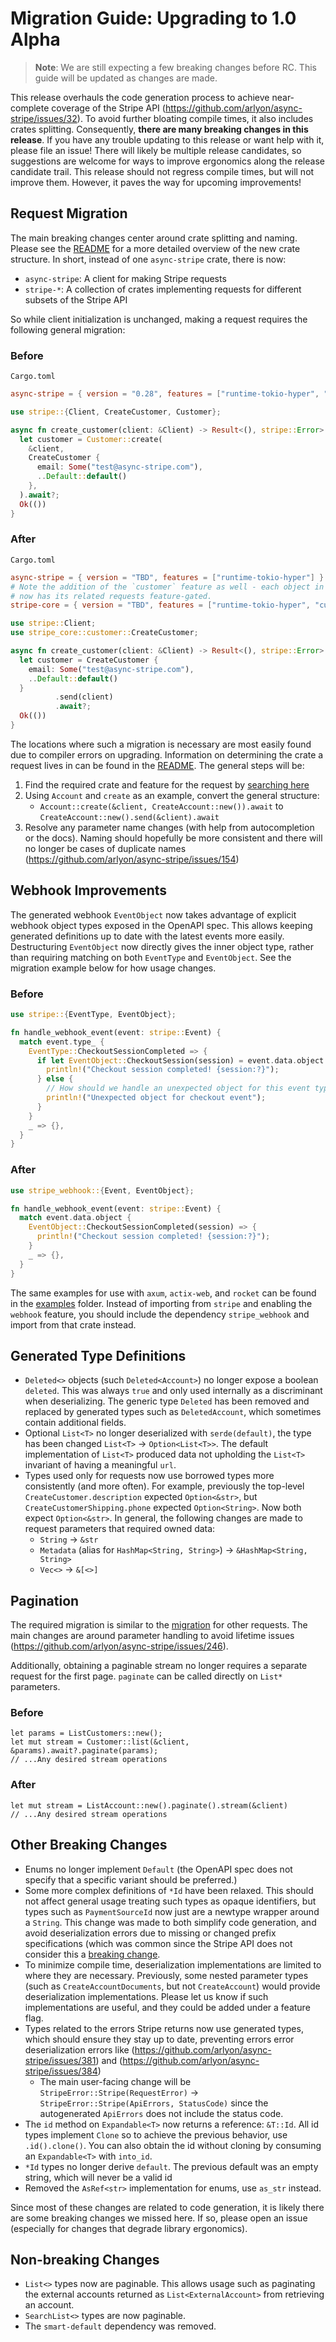 # Migration Guide: Upgrading to 1.0 Alpha

> **Note**: We are still expecting a few breaking changes before RC. This guide will be updated as changes are made.

This release overhauls the code generation process to achieve near-complete coverage of the Stripe API 
(https://github.com/arlyon/async-stripe/issues/32). To avoid further bloating compile times, it also includes
crates splitting. Consequently, __there are many breaking changes in this release__. If you have any trouble updating to this release or want help with it, please file an issue! There
will likely be multiple release candidates, so suggestions are welcome for ways to improve ergonomics along the release candidate trail. This release
should not regress compile times, but will not improve them. However, it paves the way for upcoming improvements!

## Request Migration
The main breaking changes center around crate splitting and naming. Please see the [README](README.md#modular-crate-structure) for a
more detailed overview of the new crate structure. In short, instead of one `async-stripe` crate, there is now:
- `async-stripe`: A client for making Stripe requests
- `stripe-*`: A collection of crates implementing requests for different subsets of the Stripe API

So while client initialization is unchanged, making a request requires the following general migration:

### Before
`Cargo.toml`
```toml
async-stripe = { version = "0.28", features = ["runtime-tokio-hyper", "core"] }
```

```rust
use stripe::{Client, CreateCustomer, Customer};

async fn create_customer(client: &Client) -> Result<(), stripe::Error> {
  let customer = Customer::create(
    &client,
    CreateCustomer {
      email: Some("test@async-stripe.com"),
      ..Default::default()
    },
  ).await?;
  Ok(())
}
```

### After
`Cargo.toml`
```toml
async-stripe = { version = "TBD", features = ["runtime-tokio-hyper"] }
# Note the addition of the `customer` feature as well - each object in the Stripe API
# now has its related requests feature-gated.
stripe-core = { version = "TBD", features = ["runtime-tokio-hyper", "customer"] }
```

```rust
use stripe::Client;
use stripe_core::customer::CreateCustomer;

async fn create_customer(client: &Client) -> Result<(), stripe::Error> {
  let customer = CreateCustomer {
    email: Some("test@async-stripe.com"),
    ..Default::default()
  }
          .send(client)
          .await?;
  Ok(())
}
```

The locations where such a migration is necessary are most easily found due to compiler errors on upgrading. Information
on determining the crate a request lives in can be found in the [README](README.md#stripe-request-crates). The 
general steps will be:
1. Find the required crate and feature for the request by [searching here](crate_info.md)
2. Using `Account` and `create` as an example, convert the general structure:
   - `Account::create(&client, CreateAccount::new()).await` to `CreateAccount::new().send(&client).await`
3. Resolve any parameter name changes (with help from autocompletion or the docs). Naming should hopefully be more
consistent and there will no longer be cases of duplicate names (https://github.com/arlyon/async-stripe/issues/154)


## Webhook Improvements
The generated webhook `EventObject` now takes advantage of explicit webhook object types
exposed in the OpenAPI spec. This allows keeping generated definitions up to date with the latest
events more easily. Destructuring `EventObject` now directly gives the inner object type, rather
than requiring matching on both `EventType` and `EventObject`. See the migration example below for how
usage changes.

### Before
```rust
use stripe::{EventType, EventObject};

fn handle_webhook_event(event: stripe::Event) {
  match event.type_ {
    EventType::CheckoutSessionCompleted => {
      if let EventObject::CheckoutSession(session) = event.data.object {
        println!("Checkout session completed! {session:?}");
      } else {
        // How should we handle an unexpected object for this event type?
        println!("Unexpected object for checkout event");
      }
    }
    _ => {},
  } 
}
```

### After
```rust
use stripe_webhook::{Event, EventObject};

fn handle_webhook_event(event: stripe::Event) {
  match event.data.object {
    EventObject::CheckoutSessionCompleted(session) => { 
      println!("Checkout session completed! {session:?}");
    }
    _ => {},
  }
}

```
The same examples for use with `axum`, `actix-web`, and `rocket` can be found in the [examples](/examples) folder.
Instead of importing from `stripe` and enabling the `webhook` feature, you should include the dependency 
`stripe_webhook` and import from that crate instead.

## Generated Type Definitions
- `Deleted<>` objects (such `Deleted<Account>`) no longer expose a boolean `deleted`. This was always `true` and only
used internally as a discriminant when deserializing. The generic type `Deleted` has been removed and replaced by 
generated types such as `DeletedAccount`, which sometimes contain additional fields.
- Optional `List<T>` no longer deserialized with `serde(default)`, the type has been changed `List<T>` -> `Option<List<T>>`. The default
implementation of `List<T>` produced data not upholding the `List<T>` invariant of having a meaningful `url`.
- Types used only for requests now use borrowed types more consistently (and more often). For example, previously the top-level
`CreateCustomer.description` expected `Option<&str>`, but `CreateCustomerShipping.phone` expected `Option<String>`. Now
both expect `Option<&str>`. In general, the following changes are made to request parameters that required owned data:
  - `String` -> `&str`
  - `Metadata` (alias for `HashMap<String, String>`) -> `&HashMap<String, String>`
  - `Vec<>` -> `&[<>]`

## Pagination
The required migration is similar to the [migration](#request-migration) for other requests. The main changes
are around parameter handling to avoid lifetime issues (https://github.com/arlyon/async-stripe/issues/246).

Additionally, obtaining a paginable stream no longer requires a separate request for the first page. `paginate` can
be called directly on `List*` parameters.

### Before
```
let params = ListCustomers::new();
let mut stream = Customer::list(&client, &params).await?.paginate(params);
// ...Any desired stream operations
```

### After
```
let mut stream = ListAccount::new().paginate().stream(&client)
// ...Any desired stream operations
```

## Other Breaking Changes
- Enums no longer implement `Default` (the OpenAPI spec does not specify that a specific variant should be preferred.)
- Some more complex definitions of `*Id` have been relaxed. This should not affect general usage treating
such types as opaque identifiers, but types such as `PaymentSourceId` now just are a newtype wrapper around a `String`. This
change was made to both simplify code generation, and avoid deserialization errors due to missing 
or changed prefix specifications (which was common since the Stripe API does not consider this a [breaking change](https://stripe.com/docs/upgrades#what-changes-does-stripe-consider-to-be-backwards-compatible).
- To minimize compile time, deserialization implementations are limited to where they are necessary. Previously,
some nested parameter types (such as `CreateAccountDocuments`, but not `CreateAccount`) would provide deserialization
implementations. Please let us know if such implementations are useful, and they could be added under a feature flag.
- Types related to the errors Stripe returns now use generated types, which should ensure
they stay up to date, preventing errors error deserialization errors like (https://github.com/arlyon/async-stripe/issues/381) and (https://github.com/arlyon/async-stripe/issues/384)
  - The main user-facing change will be `StripeError::Stripe(RequestError)` -> `StripeError::Stripe(ApiErrors, StatusCode)` since the autogenerated `ApiErrors` 
  does not include the status code.
- The `id` method on `Expandable<T>` now returns a reference: `&T::Id`. All id types implement `Clone` so 
to achieve the previous behavior, use `.id().clone()`. You can also obtain the id without cloning by consuming an `Expandable<T>` with `into_id`.
- `*Id` types no longer derive `default`. The previous default was an empty string, which will never be a valid id
- Removed the `AsRef<str>` implementation for enums, use `as_str` instead.

Since most of these changes are related to code generation, it is likely there are some
breaking changes we missed here. If so, please open an issue (especially for changes that degrade library ergonomics).

## Non-breaking Changes
- `List<>` types now are paginable. This allows usage such as paginating the external accounts returned 
as `List<ExternalAccount>` from retrieving an account.
- `SearchList<>` types are now paginable.
- The `smart-default` dependency was removed.